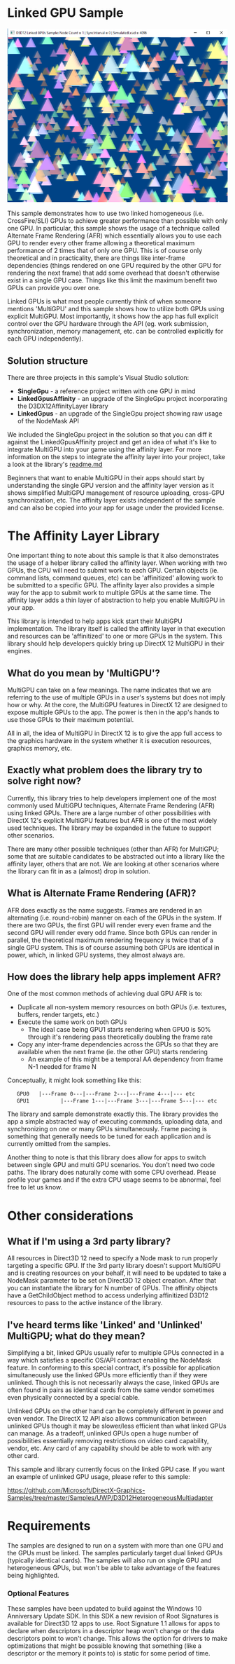 # Linked GPU Sample
![LinkedGPus GUI UWP](src/D3D12LinkedGpus.png)

This sample demonstrates how to use two linked homogeneous (i.e. CrossFire/SLI) GPUs to achieve greater performance than possible with only one GPU.  In particular, this sample shows the usage of a technique called Alternate Frame Rendering (AFR) which essentially allows you to use each GPU to render every other frame allowing a theoretical maximum performance of 2 times that of only one GPU.  This is of course only theoretical and in practicality, there are things like inter-frame dependencies (things rendered on one GPU required by the other GPU for rendering the next frame) that add some overhead that doesn't otherwise exist in a single GPU case.  Things like this limit the maximum benefit two GPUs can provide you over one.

Linked GPUs is what most people currently think of when someone mentions 'MultiGPU' and this sample shows how to utilize both GPUs using explicit MultiGPU.  Most importantly, it shows how the app has full explicit control over the GPU hardware through the API (eg. work submission, synchronization, memory management, etc. can be controlled explicitly for each GPU independently).

## Solution structure
There are three projects in this sample's Visual Studio solution:
  * **SingleGpu** - a reference project written with one GPU in mind
  * **LinkedGpusAffinity** - an upgrade of the SingleGpu project incorporating the D3DX12AffinityLayer library
  * **LinkedGpus** - an upgrade of the SingleGpu project showing raw usage of the NodeMask API

We included the SingleGpu project in the solution so that you can diff it against the LinkedGpusAffinity project and get an idea of what it's like to integrate MultiGPU into your game using the affinity layer.  For more information on the steps to integrate the affinity layer into your project, take a look at the library's [readme.md](https://github.com/Microsoft/DirectX-Graphics-Samples/tree/master/Libraries/D3DX12AffinityLayer)

Beginners that want to enable MultiGPU in their apps should start by understanding the single GPU version and the affinity layer version as it shows simplified MultiGPU management of resource uploading, cross-GPU synchronization, etc.  The affinity layer exists independent of the sample and can also be copied into your app for usage under the provided license.

# The Affinity Layer Library

One important thing to note about this sample is that it also demonstrates the usage of a helper library called the affinity layer.  When working with two GPUs, the CPU will need to submit work to each GPU.  Certain objects (ie. command lists, command queues, etc) can be 'affinitized' allowing work to be submitted to a specific GPU.  The affinity layer also provides a simple way for the app to submit work to multiple GPUs at the same time.  The affinity layer adds a thin layer of abstraction to help you enable MultiGPU in your app.

This library is intended to help apps kick start their MultiGPU implementation.  The library itself is called the affinity layer in that execution and resources can be 'affinitized' to one or more GPUs in the system.  This library should help developers quickly bring up DirectX 12 MultiGPU in their engines. 

## What do you mean by 'MultiGPU'?
MultiGPU can take on a few meanings.  The name indicates that we are referring to the use of multiple GPUs in a user's systems but does not imply how or why.  At the core, the MultiGPU features in DirectX 12 are designed to expose multiple GPUs to the app.  The power is then in the app's hands to use those GPUs to their maximum potential. 

All in all, the idea of MultiGPU in DirectX 12 is to give the app full access to the graphics hardware in the system whether it is execution resources, graphics memory, etc. 

## Exactly what problem does the library try to solve right now?
Currently, this library tries to help developers implement one of the most commonly used MultiGPU techniques, Alternate Frame Rendering (AFR) using linked GPUs.  There are a large number of other possibilities with DirectX 12's explicit MultiGPU features but AFR is one of the most widely used techniques.  The library may be expanded in the future to support other scenarios. 

There are many other possible techniques (other than AFR) for MultiGPU; some that are suitable candidates to be abstracted out into a library like the affinity layer, others that are not.  We are looking at other scenarios where the library can fit in as a (almost) drop in solution.

## What is Alternate Frame Rendering (AFR)?
AFR does exactly as the name suggests.  Frames are rendered in an alternating (i.e. round-robin) manner on each of the GPUs in the system.  If there are two GPUs, the first GPU will render every even frame and the second GPU will render every odd frame.  Since both GPUs can render in parallel, the theoretical maximum rendering frequency is twice that of a single GPU system.  This is of course assuming both GPUs are identical in power, which, in linked GPU systems, they almost always are. 

## How does the library help apps implement AFR?
One of the most common methods of achieving dual GPU AFR is to: 
  * Duplicate all non-system memory resources on both GPUs (i.e. textures, buffers, render targets, etc.) 
  * Execute the same work on both GPUs
    * The ideal case being GPU1 starts rendering when GPU0 is 50% through it's rendering pass theoretically doubling the frame rate 
  * Copy any inter-frame dependencies across the GPUs so that they are available when the next frame (ie. the other GPU) starts rendering 
    * An example of this might be a temporal AA dependency from frame N-1 needed for frame N 

Conceptually, it might look something like this:
```
   GPU0   |---Frame 0---|---Frame 2---|---Frame 4---|--- etc
   GPU1          |---Frame 1---|---Frame 3---|---Frame 5---|--- etc
```

The library and sample demonstrate exactly this.  The library provides the app a simple abstracted way of executing commands, uploading data, and synchronizing on one or many GPUs simultaneously. Frame pacing is something that generally needs to be tuned for each application and is currently omitted from the samples.

Another thing to note is that this library does allow for apps to switch between single GPU and multi GPU scenarios.  You don't need two code paths.  The library does naturally come with some CPU overhead.  Please profile your games and if the extra CPU usage seems to be abnormal, feel free to let us know.

# Other considerations

## What if I'm using a 3rd party library?
All resources in Direct3D 12 need to specify a Node mask to run properly targeting a specific GPU. If the 3rd party library doesn't support MultiGPU and is creating resources on your behalf, it will need to be updated to take a NodeMask parameter to be set on Direct3D 12 object creation. After that you can instantiate the library for N number of GPUs.  The affinity objects have a GetChildObject method to access underlying affinitized D3D12 resources to pass to the active instance of the library.

## I've heard terms like 'Linked' and 'Unlinked' MultiGPU; what do they mean?
Simplifying a bit, linked GPUs usually refer to multiple GPUs connected in a way which satisfies a specific OS/API contract enabling the NodeMask feature.  In conforming to this special contract, it's possible for application simultaneously use the linked GPUs more efficiently than if they were unlinked.  Though this is not necessarily always the case, linked GPUs are often found in pairs as identical cards from the same vendor sometimes even physically connected by a special cable. 

Unlinked GPUs on the other hand can be completely different in power and even vendor.  The DirectX 12 API also allows communication between unlinked GPUs though it may be slower/less efficient than what linked GPUs can manage.  As a tradeoff, unlinked GPUs open a huge number of possibilities essentially removing restrictions on video card capability, vendor, etc.  Any card of any capability should be able to work with any other card. 

This sample and library currently focus on the linked GPU case.  If you want an example of unlinked GPU usage, please refer to this sample:

https://github.com/Microsoft/DirectX-Graphics-Samples/tree/master/Samples/UWP/D3D12HeterogeneousMultiadapter

# Requirements
The samples are designed to run on a system with more than one GPU and the GPUs must be linked. The samples particularly target dual linked GPUs (typically identical cards). The samples will also run on single GPU and heterogeneous GPUs, but won't be able to take advantage of the features being highlighted.

### Optional Features
These samples have been updated to build against the Windows 10 Anniversary Update SDK. In this SDK a new revision of Root Signatures is available for Direct3D 12 apps to use. Root Signature 1.1 allows for apps to declare when descriptors in a descriptor heap won't change or the data descriptors point to won't change.  This allows the option for drivers to make optimizations that might be possible knowing that something (like a descriptor or the memory it points to) is static for some period of time.
